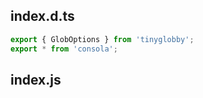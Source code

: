 ## index.d.ts

```ts
export { GlobOptions } from 'tinyglobby';
export * from 'consola';

```
## index.js

```js

```